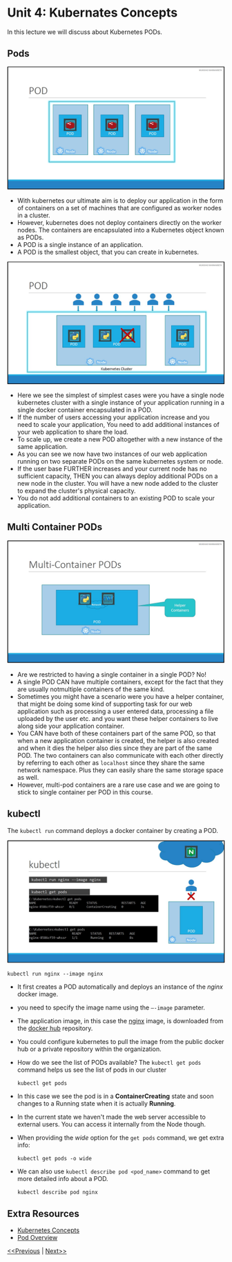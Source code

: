 # Unit 4: Kubernates Concepts
In this lecture we will discuss about Kubernetes PODs.

## Pods
![Pods](./images/pods-1.jpg)
* With kubernetes our ultimate aim is to deploy our application in the form of containers on a set of machines that are configured as worker nodes in a cluster.
* However, kubernetes does not deploy containers directly on the worker nodes. The containers are encapsulated into a Kubernetes object known as PODs.
* A POD is a single instance of an application. 
* A POD is the smallest object, that you can create in kubernetes.

![Pods](./images/pods-2.jpg)
* Here we see the simplest of simplest cases were you have a single node kubernetes cluster with a single instance of your application running in a single docker container encapsulated in a POD.
* If the number of users accessing your application increase and you need to scale your application, You need to add additional instances of your web application to share the load.
* To scale up, we create a new POD altogether with a new instance of the same application. 
* As you can see we now have two instances of our web application running on two separate PODs on the same kubernetes system or node.
* If the user base FURTHER increases and your current node has no sufficient capacity, THEN you can always deploy additional PODs on a new node in the cluster. You will have a new node added to the cluster to expand the cluster's physical capacity.
* You do not add additional containers to an existing POD to scale your application.


## Multi Container PODs
![Multi Container PODs](./images/multi-container-pods.jpg)
* Are we restricted to having a single container in a single POD? No! 
* A single POD CAN have multiple containers, except for the fact that they are usually notmultiple containers of the same kind.
* Sometimes you might have a scenario were you have a helper container, that might be doing some kind of supporting task for our web application such as processing a user entered data, processing a file uploaded by the user etc. and you want these helper containers to live along side your application container. 
* You CAN have both of these containers part of the same POD, so that when a new application container is created, the helper is also created and when it dies the helper also dies since they are part of the same POD.
The two containers can also communicate with each other directly by referring to each other as `localhost` since they share the same network namespace. Plus they can easily share the same storage space as well.
* However, multi-pod containers are a rare use case and we are going to stick to single container per POD in this course.

## kubectl
The `kubectl run` command deploys a docker container by creating a POD.

![kubectl](./images/kubectl.jpg)

```console
kubectl run nginx --image nginx
```

* It first creates a POD automatically and deploys an instance of the _nginx_ docker image.
* you need to specify the image name using the `–-image` parameter.
* The application image, in this case the [nginx](https://hub.docker.com/_/nginx) image, is downloaded from the [docker hub](https://hub.docker.com/) repository.
* You could configure kubernetes to pull the image from the public docker hub or a private repository within the organization.

* How do we see the list of PODs available? The `kubectl get pods` command helps us see the list of pods in our cluster

    ```console
    kubectl get pods
    ```

* In this case we see the pod is in a **ContainerCreating** state and soon changes to a Running state when it is actually **Running**.
* In the current state we haven't made the web server accessible to external users. You can access it internally from the Node though.

* When providing the _wide_ option for the `get pods` command, we get extra info:

    ```console
    kubectl get pods -o wide
    ```

* We can also use `kubectl describe pod <pod_name>` command to get more detailed info about a POD.

    ```console
    kubectl describe pod nginx
    ```

## Extra Resources
* [Kubernetes Concepts](https://kubernetes.io/docs/concepts/)
* [Pod Overview](https://kubernetes.io/docs/concepts/workloads/pods/)

[<<Previous](../unit03-setup-k8/README.md) | [Next>>](../unit05-yaml-introduction/README.md)